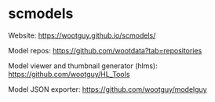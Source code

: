 # scmodels

Website:
https://wootguy.github.io/scmodels/

Model repos:
https://github.com/wootdata?tab=repositories

Model viewer and thumbnail generator (hlms):
https://github.com/wootguy/HL_Tools

Model JSON exporter:
https://github.com/wootguy/modelguy
